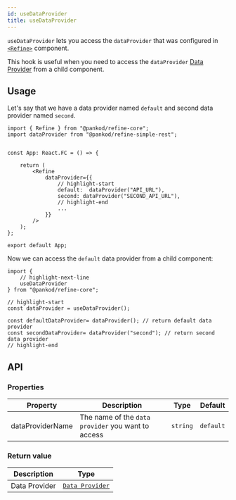 ```yaml
---
id: useDataProvider
title: useDataProvider
---
```


`useDataProvider` lets you access the `dataProvider` that was configured in [`<Refine>`][Refine] component.

This hook is useful when you need to access the `dataProvider` [Data Provider] from a child component.

## Usage

Let's say that we have a data provider named `default` and second data provider named `second`.

```tsx
import { Refine } from "@pankod/refine-core";
import dataProvider from "@pankod/refine-simple-rest";


const App: React.FC = () => {

    return (
        <Refine
            dataProvider={{
                // highlight-start
                default:  dataProvider("API_URL"),
                second: dataProvider("SECOND_API_URL"),
                // highlight-end
                ...
            }}
        />
    );
};

export default App;

```

Now we can access the `default` data provider from a child component:
```tsx
import {
    // highlight-next-line
    useDataProvider
} from "@pankod/refine-core";

// highlight-start
const dataProvider = useDataProvider();

const defaultDataProvider= dataProvider(); // return default data provider
const secondDataProvider= dataProvider("second"); // return second data provider
// highlight-end
```


## API

### Properties

| Property         | Description                                        | Type     | Default   |
| ---------------- | -------------------------------------------------- | -------- | --------- |
| dataProviderName | The name of the `data provider` you want to access | `string` | `default` |

### Return value

| Description   | Type                                                |
| ------------- | --------------------------------------------------- |
| Data Provider | [`Data Provider`](/core/providers/data-provider.md) |

[Refine]: /core/components/refine-config.md
[Data Provider]: /core/providers/data-provider.md
